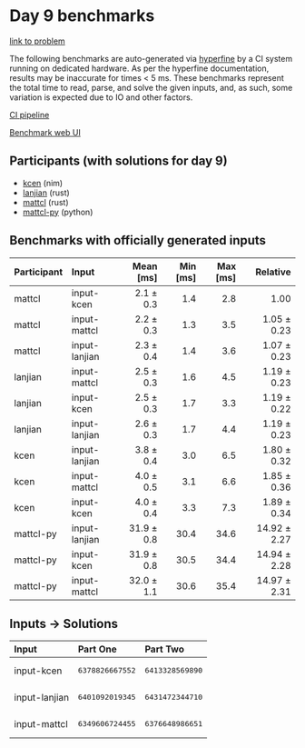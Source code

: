 # Day 9 benchmarks

[link to problem](https://adventofcode.com/2024/day/9)

The following benchmarks are auto-generated via
[hyperfine](https://github.com/sharkdp/hyperfine) by a CI system running on
dedicated hardware. As per the hyperfine documentation, results may be
inaccurate for times < 5 ms. These benchmarks represent the total time to read,
parse, and solve the given inputs, and, as such, some variation is expected due
to IO and other factors.

[CI pipeline](http://ci.papercode.net:8080/teams/main/pipelines/aoc2024)

[Benchmark web UI](https://aoc.ancalagon.black)


## Participants (with solutions for day 9)

- [kcen](https://github.com/kcen/aoc2024) (nim)
- [lanjian](https://github.com/lanjian/aoc-2024) (rust)
- [mattcl](https://github.com/mattcl/aoc2024) (rust)
- [mattcl-py](https://github.com/mattcl/aoc2024-py) (python)


## Benchmarks with officially generated inputs

| Participant | Input | Mean [ms] | Min [ms] | Max [ms] | Relative |
|:---|:---|---:|---:|---:|---:|
| mattcl | input-kcen | 2.1 ± 0.3 | 1.4 | 2.8 | 1.00 |
| mattcl | input-mattcl | 2.2 ± 0.3 | 1.3 | 3.5 | 1.05 ± 0.23 |
| mattcl | input-lanjian | 2.3 ± 0.4 | 1.4 | 3.6 | 1.07 ± 0.23 |
| lanjian | input-mattcl | 2.5 ± 0.3 | 1.6 | 4.5 | 1.19 ± 0.23 |
| lanjian | input-kcen | 2.5 ± 0.3 | 1.7 | 3.3 | 1.19 ± 0.22 |
| lanjian | input-lanjian | 2.6 ± 0.3 | 1.7 | 4.4 | 1.19 ± 0.23 |
| kcen | input-lanjian | 3.8 ± 0.4 | 3.0 | 6.5 | 1.80 ± 0.32 |
| kcen | input-mattcl | 4.0 ± 0.5 | 3.1 | 6.6 | 1.85 ± 0.36 |
| kcen | input-kcen | 4.0 ± 0.4 | 3.3 | 7.3 | 1.89 ± 0.34 |
| mattcl-py | input-lanjian | 31.9 ± 0.8 | 30.4 | 34.6 | 14.92 ± 2.27 |
| mattcl-py | input-kcen | 31.9 ± 0.8 | 30.5 | 34.4 | 14.94 ± 2.28 |
| mattcl-py | input-mattcl | 32.0 ± 1.1 | 30.6 | 35.4 | 14.97 ± 2.31 |


## Inputs -> Solutions

| Input | Part One | Part Two |
|:---|:---|:---|
|input-kcen|<pre>6378826667552</pre>|<pre>6413328569890</pre>|
|input-lanjian|<pre>6401092019345</pre>|<pre>6431472344710</pre>|
|input-mattcl|<pre>6349606724455</pre>|<pre>6376648986651</pre>|